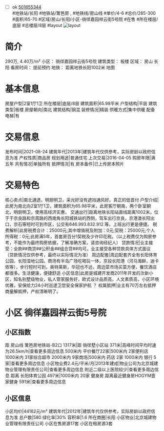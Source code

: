 - [ ] ok [501655344](https://bj.5i5j.com/ershoufang/501655344.html)  
 #地铁站/长阳 #地铁站/篱笆房 ,  #地铁线/房山线
#单价/4-6 #总价/285-300 #面积/65-70   #区域/房山/长阳/小区-徜徉嘉园祥云街5号院 #在售 #所在楼层/底层 #总楼层/8层 #layout 
![layout](http://image2a.5i5j.com/bdir/layout/502233.jpg_P5.jpg) 
# 简介 
 290万,  4.40万/m² 
小区： 徜徉嘉园祥云街5号院
建筑类型： 板楼
区域： 房山 长阳
看房时间： 提前预约
地铁： 距离地铁长阳1002米 地图
# 基本信息 
 房屋户型|2室1厅1卫
所在楼层|底层/8层
建筑面积|65.98平米
户型结构|平层
建筑类型|板楼
房屋朝向|南北
建筑结构|钢混
装修情况|精装
供暖方式|集中供暖
配备电梯|有
# 交易信息 
 发布时间|2021-08-24
建筑年代|2013年|建筑年代仅供参考，实际房龄以政府信息为准
产权性质|商品房
规划用途|普通住宅
上次交易|2016-04-05
购房年限|满五年
共有情况|单独所有
抵押情况|有
房本备件|已上传房本照片
# 交易特色 
 核心卖点|南北通透，明厨明卫，采光好没有遮挡通风好。真正的低首付
户型介绍|此房为南北向2室1厅1卫，建筑面积为65.98平米，此房客厅朝南，两个卧室朝北，明厨明卫，使用高经济实惠，
交通出行|距离地铁长阳站直线距离1002米，位于于京良路和京周路的西南角长阳城铁站的西侧，驾车出行京良，京港澳长阳出口，京石等短时可到市区，公交有646.993.832.912.等。上班出行更是便捷。
税费解析|此房税费合计：25000元;其中增值税及附加：0元;契税：25000元;个人所得税：0元;此房满5年，首套房百分1契税及少许印花税。（以上税费仅为购房参考，不能作为最终购房依据，了解准确方案，请咨询经纪人）
贷款情况|业主接受：全款##商贷##公积金##组合贷##均可。业主接受各种贷款具体方式面议（贷款情况仅供参考，最终以实际情况为准）
周边配套|周边配套齐全有长阳体育公园，长阳湿地公园，商场有半岛广场吃喝玩一体，京投长阳港（河马海鲜，迪卡侬等），步行短时可到，奥特莱斯，华冠也不远，周边菜市场买菜方便，餐饮酒店都很多。生活健康，便捷舒适
小区信息|此房是城建开发商2011年开发的次新小区，知名别墅级物业，私人管家服务好，欧式设计品质高，人文素质高，小区环境优雅，安保给力24小时巡逻卫您安全保家护航
？
权属抵押|业主有70万左右抵押商量解抵押，产权清晰明了。
# 小区 徜徉嘉园祥云街5号院
## 小区指数 
 距 房山线 篱笆房地铁站-B2口 1317米|距 徜徉墅小区站 371米|高峰时间平均时速为26.5km/h|查看更多周边信息
500米内 平价餐厅22家|500米内 2家便利店
1000米内 31家综合超市
2000米内 9家商场|500米内 药店 2家
1000米内 银行 5家|查看更多周边信息
小区物业费2.4元/平米/月|2013年建成|物业公司为北京城建物业管理有限责任公司|查看更多周边信息
附近二级以上医院较少|查看更多周边信息
距离 长阳体育公园 497米|1000米内 20家 健身房
距离最近健身房HOGYM壹家健身 591米|查看更多周边信息
## 小区信息 
 小区均价|44182元/m²
建筑年代|2012年|建筑年代仅供参考，实际房龄以政府信息为准
总户数|580
绿化率|30%
容积率|1.6
所在商圈|长阳
小区物业|北京城建物业管理有限责任公司
小区在售房源17套
小区在租房源3套

